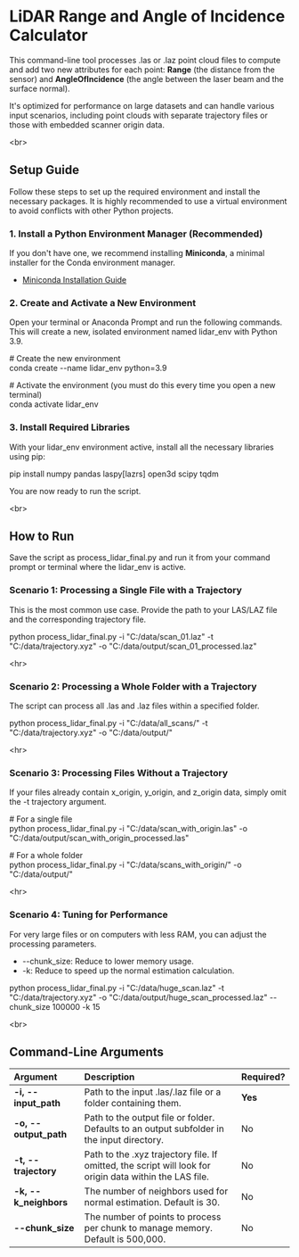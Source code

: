 # **LiDAR Range and Angle of Incidence Calculator**

This command-line tool processes .las or .laz point cloud files to compute and add two new attributes for each point: **Range** (the distance from the sensor) and **AngleOfIncidence** (the angle between the laser beam and the surface normal).

It's optimized for performance on large datasets and can handle various input scenarios, including point clouds with separate trajectory files or those with embedded scanner origin data.

\<br\>

## **Setup Guide**

Follow these steps to set up the required environment and install the necessary packages. It is highly recommended to use a virtual environment to avoid conflicts with other Python projects.

### **1\. Install a Python Environment Manager (Recommended)**

If you don't have one, we recommend installing **Miniconda**, a minimal installer for the Conda environment manager.

* [Miniconda Installation Guide](https://docs.conda.io/projects/miniconda/en/latest/)

### **2\. Create and Activate a New Environment**

Open your terminal or Anaconda Prompt and run the following commands. This will create a new, isolated environment named lidar\_env with Python 3.9.

\# Create the new environment  
conda create \--name lidar\_env python=3.9

\# Activate the environment (you must do this every time you open a new terminal)  
conda activate lidar\_env

### **3\. Install Required Libraries**

With your lidar\_env environment active, install all the necessary libraries using pip:

pip install numpy pandas laspy\[lazrs\] open3d scipy tqdm

You are now ready to run the script.

\<br\>

## **How to Run**

Save the script as process\_lidar\_final.py and run it from your command prompt or terminal where the lidar\_env is active.

### **Scenario 1: Processing a Single File with a Trajectory**

This is the most common use case. Provide the path to your LAS/LAZ file and the corresponding trajectory file.

python process\_lidar\_final.py \-i "C:/data/scan\_01.laz" \-t "C:/data/trajectory.xyz" \-o "C:/data/output/scan\_01\_processed.laz"

\<hr\>

### **Scenario 2: Processing a Whole Folder with a Trajectory**

The script can process all .las and .laz files within a specified folder.

python process\_lidar\_final.py \-i "C:/data/all\_scans/" \-t "C:/data/trajectory.xyz" \-o "C:/data/output/"

\<hr\>

### **Scenario 3: Processing Files Without a Trajectory**

If your files already contain x\_origin, y\_origin, and z\_origin data, simply omit the \-t trajectory argument.

\# For a single file  
python process\_lidar\_final.py \-i "C:/data/scan\_with\_origin.las" \-o "C:/data/output/scan\_with\_origin\_processed.las"

\# For a whole folder  
python process\_lidar\_final.py \-i "C:/data/scans\_with\_origin/" \-o "C:/data/output/"

\<hr\>

### **Scenario 4: Tuning for Performance**

For very large files or on computers with less RAM, you can adjust the processing parameters.

* \--chunk\_size: Reduce to lower memory usage.  
* \-k: Reduce to speed up the normal estimation calculation.

python process\_lidar\_final.py \-i "C:/data/huge\_scan.laz" \-t "C:/data/trajectory.xyz" \-o "C:/data/output/huge\_scan\_processed.laz" \--chunk\_size 100000 \-k 15

\<br\>

## **Command-Line Arguments**

| Argument | Description | Required? |
| :---- | :---- | :---- |
| **\-i, \--input\_path** | Path to the input .las/.laz file or a folder containing them. | **Yes** |
| **\-o, \--output\_path** | Path to the output file or folder. Defaults to an output subfolder in the input directory. | No |
| **\-t, \--trajectory** | Path to the .xyz trajectory file. If omitted, the script will look for origin data within the LAS file. | No |
| **\-k, \--k\_neighbors** | The number of neighbors used for normal estimation. Default is 30\. | No |
| **\--chunk\_size** | The number of points to process per chunk to manage memory. Default is 500,000. | No |


